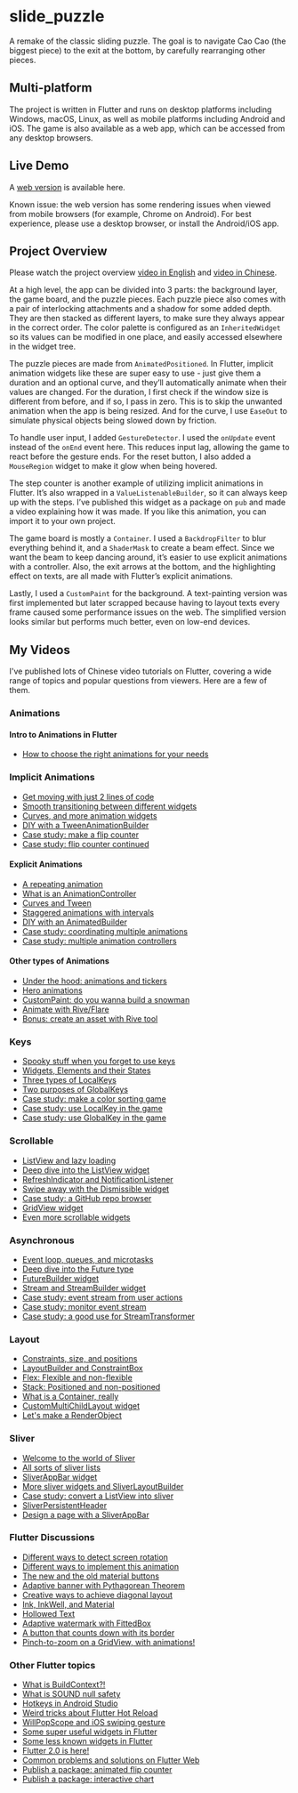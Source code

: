 # slide_puzzle

A remake of the classic sliding puzzle. The goal is to navigate Cao Cao (the biggest piece) to the
exit at the bottom, by carefully rearranging other pieces.

## Multi-platform

The project is written in Flutter and runs on desktop platforms including Windows, macOS, Linux, as
well as mobile platforms including Android and iOS. The game is also available as a web app, which
can be accessed from any desktop browsers.

## Live Demo

A [web version](https://d1qjxjz3vso8bm.cloudfront.net/) is available here.

Known issue: the web version has some rendering issues when viewed from mobile browsers (for
example, Chrome on Android). For best experience, please use a desktop browser, or install the
Android/iOS app.

## Project Overview

Please watch the project overview [video in English](https://www.youtube.com/watch?v=)
and [video in Chinese](https://www.bilibili.com/video/BV1y44y1n73G).

At a high level, the app can be divided into 3 parts: the background layer, the game board, and the
puzzle pieces. Each puzzle piece also comes with a pair of interlocking attachments and a shadow for
some added depth. They are then stacked as different layers, to make sure they always appear in the
correct order. The color palette is configured as an `InheritedWidget` so its values can be modified
in one place, and easily accessed elsewhere in the widget tree.

The puzzle pieces are made from `AnimatedPositioned`. In Flutter, implicit animation widgets like
these are super easy to use - just give them a duration and an optional curve, and they’ll
automatically animate when their values are changed. For the duration, I first check if the window
size is different from before, and if so, I pass in zero. This is to skip the unwanted animation
when the app is being resized. And for the curve, I use `EaseOut` to simulate physical objects being
slowed down by friction.

To handle user input, I added `GestureDetector`. I used the `onUpdate` event instead of the `onEnd`
event here. This reduces input lag, allowing the game to react before the gesture ends. For the
reset button, I also added a `MouseRegion` widget to make it glow when being hovered.

The step counter is another example of utilizing implicit animations in Flutter. It’s also wrapped
in a `ValueListenableBuilder`, so it can always keep up with the steps. I’ve published this widget
as a package on `pub` and made a video explaining how it was made. If you like this animation, you
can import it to your own project.

The game board is mostly a `Container`. I used a `BackdropFilter` to blur everything behind it, and
a `ShaderMask` to create a beam effect. Since we want the beam to keep dancing around, it’s easier
to use explicit animations with a controller. Also, the exit arrows at the bottom, and the
highlighting effect on texts, are all made with Flutter’s explicit animations.

Lastly, I used a `CustomPaint` for the background. A text-painting version was first implemented but
later scrapped because having to layout texts every frame caused some performance issues on the web.
The simplified version looks similar but performs much better, even on low-end devices.

## My Videos

I've published lots of Chinese video tutorials on Flutter, covering a wide range of topics and
popular questions from viewers. Here are a few of them.

### Animations

#### Intro to Animations in Flutter

- [How to choose the right animations for your needs](https://www.bilibili.com/video/BV1dt4y117J9)

### Implicit Animations

- [Get moving with just 2 lines of code](https://www.bilibili.com/video/BV1JZ4y1p7NG)
- [Smooth transitioning between different widgets](https://www.bilibili.com/video/BV1Wk4y167V4)
- [Curves, and more animation widgets](https://www.bilibili.com/video/BV1oC4y1H73Q)
- [DIY with a TweenAnimationBuilder](https://www.bilibili.com/video/BV1Q54y1X72E)
- [Case study: make a flip counter](https://www.bilibili.com/video/BV1Ng4y1B754)
- [Case study: flip counter continued](https://www.bilibili.com/video/BV1EV411C7Zq)

#### Explicit Animations

- [A repeating animation](https://www.bilibili.com/video/BV1Ri4y147ny)
- [What is an AnimationController](https://www.bilibili.com/video/BV1iV411C7oN)
- [Curves and Tween](https://www.bilibili.com/video/BV1LT4y1g7MD)
- [Staggered animations with intervals](https://www.bilibili.com/video/BV1sV411C7fs)
- [DIY with an AnimatedBuilder](https://www.bilibili.com/video/BV15p4y1X7Xp)
- [Case study: coordinating multiple animations](https://www.bilibili.com/video/BV1KQ4y1P7Xf)
- [Case study: multiple animation controllers](https://www.bilibili.com/video/BV1zV411C73b)

#### Other types of Animations

- [Under the hood: animations and tickers](https://www.bilibili.com/video/BV1dz411v76Z)
- [Hero animations](https://www.bilibili.com/video/BV1cC4y1a7u6)
- [CustomPaint: do you wanna build a snowman](https://www.bilibili.com/video/BV135411W7wE)
- [Animate with Rive/Flare](https://www.bilibili.com/video/BV1YK4y1x73S)
- [Bonus: create an asset with Rive tool](https://www.bilibili.com/video/BV1YK4y1x73S)

### Keys

- [Spooky stuff when you forget to use keys](https://www.bilibili.com/video/BV1b54y1z7iD)
- [Widgets, Elements and their States](https://www.bilibili.com/video/BV15k4y1B74z)
- [Three types of LocalKeys](https://www.bilibili.com/video/BV1Jz4y1D7Jp)
- [Two purposes of GlobalKeys](https://www.bilibili.com/video/BV1Hf4y1R7Pf)
- [Case study: make a color sorting game](https://www.bilibili.com/video/BV1uA411v7tk)
- [Case study: use LocalKey in the game](https://www.bilibili.com/video/BV1ia4y1a7Wx)
- [Case study: use GlobalKey in the game](https://www.bilibili.com/video/BV1QD4y1m73g)

### Scrollable

- [ListView and lazy loading](https://www.bilibili.com/video/BV1jT4y1A7cN)
- [Deep dive into the ListView widget](https://www.bilibili.com/video/BV1G54y1y75K)
- [RefreshIndicator and NotificationListener](https://www.bilibili.com/video/BV1Xh411R7UA)
- [Swipe away with the Dismissible widget](https://www.bilibili.com/video/BV1UK4y1a7bg)
- [Case study: a GitHub repo browser](https://www.bilibili.com/video/BV1JA411J7xp)
- [GridView widget](https://www.bilibili.com/video/BV1qK4y187MZ)
- [Even more scrollable widgets](https://www.bilibili.com/video/BV1Wk4y1C76n)

### Asynchronous

- [Event loop, queues, and microtasks](https://www.bilibili.com/video/BV12K4y1Z7Zg)
- [Deep dive into the Future type](https://www.bilibili.com/video/BV18K4y1Z7X3)
- [FutureBuilder widget](https://www.bilibili.com/video/BV165411V7PS)
- [Stream and StreamBuilder widget](https://www.bilibili.com/video/BV1Di4y1V78M)
- [Case study: event stream from user actions](https://www.bilibili.com/video/BV1t5411G7x1)
- [Case study: monitor event stream](https://www.bilibili.com/video/BV1nK4y1L7j9)
- [Case study: a good use for StreamTransformer](https://www.bilibili.com/video/BV1gK411G7BH)

### Layout

- [Constraints, size, and positions](https://www.bilibili.com/video/BV1254y1s7Zo)
- [LayoutBuilder and ConstraintBox](https://www.bilibili.com/video/BV1TA411p7ST)
- [Flex: Flexible and non-flexible](https://www.bilibili.com/video/BV1kr4y1K7qW)
- [Stack: Positioned and non-positioned](https://www.bilibili.com/video/BV1Gv4y1Z7fD)
- [What is a Container, really](https://www.bilibili.com/video/BV1jK4y1H71r)
- [CustomMultiChildLayout widget](https://www.bilibili.com/video/BV1ZN411X7nD)
- [Let's make a RenderObject](https://www.bilibili.com/video/BV14y4y177Uv)

### Sliver

- [Welcome to the world of Sliver](https://www.bilibili.com/video/BV1RK4y1R74t)
- [All sorts of sliver lists](https://www.bilibili.com/video/BV1xy4y1W7S6)
- [SliverAppBar widget](https://www.bilibili.com/video/BV1V64y1y75V)
- [More sliver widgets and SliverLayoutBuilder](https://www.bilibili.com/video/BV1Vh411a79Q)
- [Case study: convert a ListView into sliver](https://www.bilibili.com/video/BV1Mw411o7HF)
- [SliverPersistentHeader](https://www.bilibili.com/video/BV1154y1H7vL)
- [Design a page with a SliverAppBar](https://www.bilibili.com/video/BV1xP4y1x78X)

### Flutter Discussions

- [Different ways to detect screen rotation](https://www.bilibili.com/video/BV1So4y1d7dM)
- [Different ways to implement this animation](https://www.bilibili.com/video/BV1Ko4y1o7JB)
- [The new and the old material buttons](https://www.bilibili.com/video/BV1vh411y7uH)
- [Adaptive banner with Pythagorean Theorem](https://www.bilibili.com/video/BV1Ny4y127dz)
- [Creative ways to achieve diagonal layout](https://www.bilibili.com/video/BV1yh411C7xG)
- [Ink, InkWell, and Material](https://www.bilibili.com/video/BV1RV411v7bX)
- [Hollowed Text](https://www.bilibili.com/video/BV1Sb4y1Q7U4)
- [Adaptive watermark with FittedBox](https://www.bilibili.com/video/BV13h411D747)
- [A button that counts down with its border](https://www.bilibili.com/video/BV15b4y1Z7EU)
- [Pinch-to-zoom on a GridView, with animations!](https://www.bilibili.com/video/BV1cq4y1H7HX)

### Other Flutter topics

- [What is BuildContext?!](https://www.bilibili.com/video/BV1by4y1t7oG)
- [What is SOUND null safety](https://www.bilibili.com/video/BV1CL4y1z7p5)
- [Hotkeys in Android Studio](https://www.bilibili.com/video/BV1R64y1D79a)
- [Weird tricks about Flutter Hot Reload](https://www.bilibili.com/video/BV1eK4y1m7VX)
- [WillPopScope and iOS swiping gesture](https://www.bilibili.com/video/BV1dB4y1M72A)
- [Some super useful widgets in Flutter](https://www.bilibili.com/video/BV1dP4y1s7N5)
- [Some less known widgets in Flutter](https://www.bilibili.com/video/BV1Mq4y1U75Y)
- [Flutter 2.0 is here!](https://www.bilibili.com/video/BV1nN411Q7As)
- [Common problems and solutions on Flutter Web](https://www.bilibili.com/video/BV1DS4y1D7Tw)
- [Publish a package: animated flip counter](https://www.bilibili.com/video/BV163411q7Yw)
- [Publish a package: interactive chart](https://www.bilibili.com/video/BV1xU4y1F71A)
